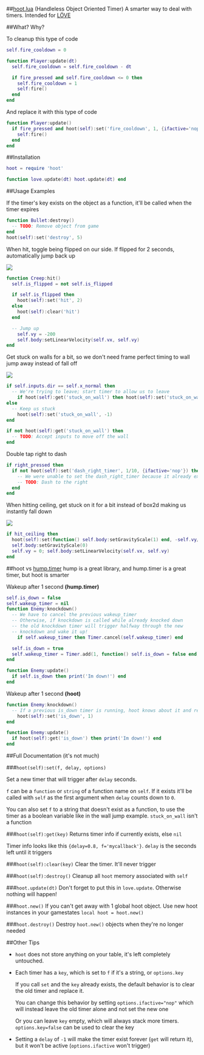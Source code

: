 ##[hoot.lua](https://raw.github.com/farzher/hoot-lua/master/hoot.lua) (Handleless Object Oriented Timer)
A smarter way to deal with timers. Intended for [LÖVE](https://love2d.org/)


##What? Why?

To cleanup this type of code
```lua
self.fire_cooldown = 0

function Player:update(dt)
  self.fire_cooldown = self.fire_cooldown - dt

  if fire_pressed and self.fire_cooldown <= 0 then
    self.fire_cooldown = 1
    self:fire()
  end
end
```

And replace it with this type of code
```lua
function Player:update()
  if fire_pressed and hoot(self):set('fire_cooldown', 1, {ifactive='nop'}) then
    self:fire()
  end
end
```



##Installation
```lua
hoot = require 'hoot'

function love.update(dt) hoot.update(dt) end
```


##Usage Examples


If the timer's key exists on the object as a function, it'll be called when the timer expires
```lua
function Bullet:destroy()
  -- TODO: Remove object from game
end
hoot(self):set('destroy', 5)
```


When hit, toggle being flipped on our side. If flipped for 2 seconds, automatically jump back up

![](https://raw.github.com/farzher/hoot-lua/master/wakeup.gif)
```lua
function Creep:hit()
  self.is_flipped = not self.is_flipped

  if self.is_flipped then
    hoot(self):set('hit', 2)
  else
    hoot(self):clear('hit')
  end

  -- Jump up
    self.vy = -200
    self.body:setLinearVelocity(self.vx, self.vy)
end
```


Get stuck on walls for a bit, so we don't need frame perfect timing to wall jump away instead of fall off

![](https://raw.github.com/farzher/hoot-lua/master/wallstick.gif)
```lua
if self.inputs.dir == self.x_normal then
  -- We're trying to leave; start timer to allow us to leave
    if hoot(self):get('stuck_on_wall') then hoot(self):set('stuck_on_wall', 1/6, {ifactive='nop'}) end
else
  -- Keep us stuck
    hoot(self):set('stuck_on_wall', -1)
end

if not hoot(self):get('stuck_on_wall') then
  -- TODO: Accept inputs to move off the wall
end
```


Double tap right to dash
```lua
if right_pressed then
  if not hoot(self):set('dash_right_timer', 1/10, {ifactive='nop'}) then
    -- We were unable to set the dash_right_timer because it already existed!
    -- TODO: Dash to the right
  end
end
```


When hitting ceiling, get stuck on it for a bit instead of box2d making us instantly fall down

![](https://raw.github.com/farzher/hoot-lua/master/ceilingstick.gif)
```lua
if hit_ceiling then
  hoot(self):set(function() self.body:setGravityScale(1) end, -self.vy/1000)
  self.body:setGravityScale(0)
  self.vy = 0; self.body:setLinearVelocity(self.vx, self.vy)
end
```


##hoot vs [hump.timer](http://vrld.github.io/hump/#hump.timer)
hump is a great library, and hump.timer is a great timer, but hoot is smarter

Wakeup after 1 second **(hump.timer)**
```lua
self.is_down = false
self.wakeup_timer = nil
function Enemy:knockdown()
  -- We have to cancel the previous wakeup_timer
  -- Otherwise, if knockdown is called while already knocked down
  -- the old knockdown timer will trigger halfway through the new
  -- knockdown and wake it up!
    if self.wakeup_timer then Timer.cancel(self.wakeup_timer) end

  self.is_down = true
  self.wakeup_timer = Timer.add(1, function() self.is_down = false end)
end

function Enemy:update()
  if self.is_down then print('Im down!') end
end
```

Wakeup after 1 second **(hoot)**
```lua
function Enemy:knockdown()
  -- If a previous is_down timer is running, hoot knows about it and replaces it for us by default
    hoot(self):set('is_down', 1)
end

function Enemy:update()
  if hoot(self):get('is_down') then print('Im down!') end
end
```


##Full Documentation (it's not much)

###`hoot(self):set(f, delay, options)`

Set a new timer that will trigger after `delay` seconds.

`f` can be a `function` or `string` of a function name on `self`. If it exists it'll be called with `self` as the first argument when `delay` counts down to `0`.

You can also set `f` to a string that doesn't exist as a function, to use the timer as a boolean variable like in the wall jump example. `stuck_on_wall` isn't a function



###`hoot(self):get(key)`
Returns timer info if currently exists, else `nil`

Timer info looks like this `{delay=0.8, f='mycallback'}`. `delay` is the seconds left until it triggers


###`hoot(self):clear(key)`
Clear the timer. It'll never trigger

###`hoot(self):destroy()`
Cleanup all `hoot` memory associated with `self`

###`hoot.update(dt)`
Don't forget to put this in `love.update`. Otherwise nothing will happen!

###`hoot.new()`
If you can't get away with 1 global hoot object. Use new hoot instances in your gamestates `local hoot = hoot.new()`

###`hoot.destroy()`
Destroy `hoot.new()` objects when they're no longer needed


##Other Tips
- `hoot` does not store anything on your table, it's left completely untouched.
- Each timer has a `key`, which is set to `f` if it's a string, or `options.key`

  If you call `set` and the `key` already exists, the default behavior is to clear the old timer and replace it.

  You can change this behavior by setting `options.ifactive="nop"` which will instead leave the old timer alone and not set the new one

  Or you can leave `key` empty, which will always stack more timers. `options.key=false` can be used to clear the key

- Setting a `delay` of `-1` will make the timer exist forever (`get` will return it), but it won't be active (`options.ifactive` won't trigger)
